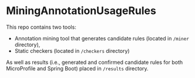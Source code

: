 # MiningAnnotationUsageRules

This repo contains two tools:

- Annotation mining tool that generates candidate rules (located in `/miner` directory),
- Static checkers (located in `/checkers` directory)

As well as results (i.e., generated and confirmed candidate rules for both MicroProfile and Spring Boot) placed in `/results` directory.
